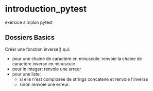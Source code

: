 # introduction_pytest
exercice simplon pytest

## Dossiers Basics

Créer une fonction inverse() qui:
- pour une chaine de caractère en minuscule: renvoie la chaine de caractère inverse en minuscule
- pour in integer: renvoie une erreur
- pour une liste:
    - si elle n'est complosée de strings concatene et renvoie l'inverse
    - sinon renvoie une erreur.